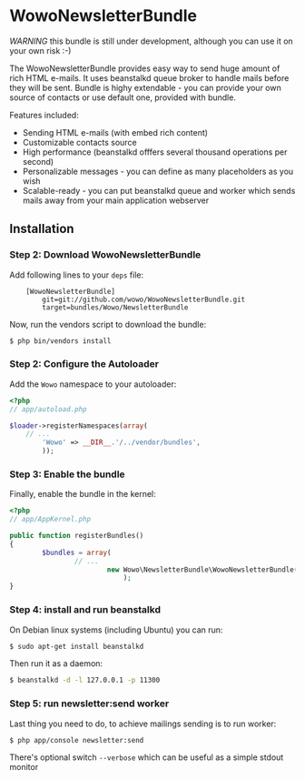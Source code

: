 # WowoNewsletterBundle

*WARNING* this bundle is still under development, although you can use it on your own risk :-)

The WowoNewsletterBundle provides easy way to send huge amount of rich HTML
e-mails. It uses beanstalkd queue broker to handle mails before they will be
sent. Bundle is highy extendable - you can provide your own source of contacts
or use default one, provided with bundle.

Features included:
- Sending HTML e-mails (with embed rich content)
- Customizable contacts source
- High performance (beanstalkd offfers several thousand operations per second)
- Personalizable messages - you can define as many placeholders as you wish
- Scalable-ready - you can put beanstalkd queue and worker which sends mails
 away from your main application webserver

## Installation

### Step 2: Download WowoNewsletterBundle

Add following lines to your `deps` file:

```
    [WowoNewsletterBundle]
        git=git://github.com/wowo/WowoNewsletterBundle.git
        target=bundles/Wowo/NewsletterBundle
```
Now, run the vendors script to download the bundle:

``` bash
$ php bin/vendors install
```

### Step 2: Configure the Autoloader

Add the `Wowo` namespace to your autoloader:

``` php
<?php
// app/autoload.php

$loader->registerNamespaces(array(
    // ...
        'Wowo' => __DIR__.'/../vendor/bundles',
        ));
```

### Step 3: Enable the bundle

Finally, enable the bundle in the kernel:

``` php
<?php
// app/AppKernel.php

public function registerBundles()
{
        $bundles = array(
                // ...
                        new Wowo\NewsletterBundle\WowoNewsletterBundle(),
                            );
}
```

### Step 4: install and run beanstalkd

On Debian linux systems (including Ubuntu) you can run:

``` bash
$ sudo apt-get install beanstalkd
```

Then run it as a daemon:

``` bash
$ beanstalkd -d -l 127.0.0.1 -p 11300
```

### Step 5: run newsletter:send worker

Last thing you need to do, to achieve mailings sending is to run worker:

``` bash
$ php app/console newsletter:send
```

There's optional switch `--verbose` which can be useful as a simple stdout monitor
